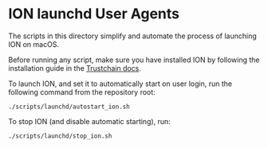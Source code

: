 # ION launchd User Agents

The scripts in this directory simplify and automate the process of launching ION on macOS.

Before running any script, make sure you have installed ION by following the installation guide in the [Trustchain docs](https://alan-turing-institute.github.io/trustchain/ion/).

To launch ION, and set it to automatically start on user login, run the following command from the repository root:
```
./scripts/launchd/autostart_ion.sh
```

To stop ION (and disable automatic starting), run:
```
./scripts/launchd/stop_ion.sh
```
